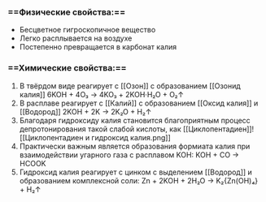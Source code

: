 ### ==Физические свойства:==
- Бесцветное гигроскопичное вещество
- Легко расплывается на воздухе
- Постепенно превращается в карбонат калия
### ==Химические свойства:==
1. В твёрдом виде реагирует с [[Озон]] с образованием [[Озонид калия]]
                    6KOH + 4O₃ → 4KO₃ + 2KOH·H₂O + O₂↑
2. В расплаве реагирует с [[Калий]] с образованием [[Оксид калия]] и [[Водород]]
                    2KOH + 2K → 2K₂O + H₂↑
3.  Благодаря гидроксиду калия становится благоприятным процесс депротонирования такой слабой кислоты, как [[Циклопентадиен]]![[Циклопентадиен и гидроксид калия.png]]
4. Практически важным является образования формиата калия при взаимодействии угарного газа с расплавом KOH:
                        KOH + CO → HCOOK
5. Гидроксид калия реагирует с цинком с выделением [[Водород]] и образованием комплексной соли:
                 Zn + 2KOH + 2H₂O → K₂{Zn(OH)₄} + H₂↑